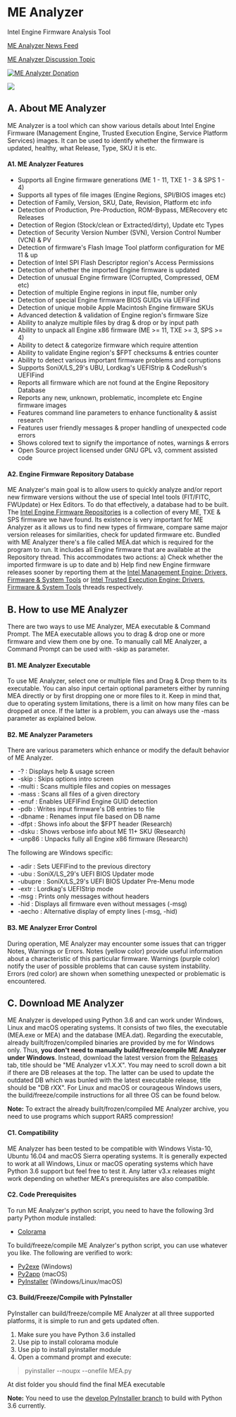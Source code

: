 # ME Analyzer
Intel Engine Firmware Analysis Tool

[ME Analyzer News Feed](https://twitter.com/platomaniac)

[ME Analyzer Discussion Topic](http://www.win-raid.com/t840f39-ME-Analyzer-Intel-Engine-Firmware-Analysis-Tool.html#msg14803)

[![ME Analyzer Donation](https://img.shields.io/badge/Donate-PayPal-green.svg)](https://www.paypal.com/cgi-bin/webscr?cmd=_s-xclick&hosted_button_id=DJDZD3PRGCSCL)

![](https://i.imgur.com/VMFKT8Y.png)

## **A. About ME Analyzer**

ME Analyzer is a tool which can show various details about Intel Engine Firmware (Management Engine, Trusted Execution Engine, Service Platform Services) images. It can be used to identify whether the firmware is updated, healthy, what Release, Type, SKU it is etc.

#### **A1. ME Analyzer Features**

- Supports all Engine firmware generations (ME 1 - 11, TXE 1 - 3 & SPS 1 - 4)
- Supports all types of file images (Engine Regions, SPI/BIOS images etc)
- Detection of Family, Version, SKU, Date, Revision, Platform etc info
- Detection of Production, Pre-Production, ROM-Bypass, MERecovery etc Releases
- Detection of Region (Stock/clean or Extracted/dirty), Update etc Types
- Detection of Security Version Number (SVN), Version Control Number (VCN) & PV
- Detection of firmware's Flash Image Tool platform configuration for ME 11 & up
- Detection of Intel SPI Flash Descriptor region's Access Permissions
- Detection of whether the imported Engine firmware is updated
- Detection of unusual Engine firmware (Corrupted, Compressed, OEM etc)
- Detection of multiple Engine regions in input file, number only
- Detection of special Engine firmware BIOS GUIDs via UEFIFind
- Detection of unique mobile Apple Macintosh Engine firmware SKUs
- Advanced detection & validation of Engine region's firmware Size
- Ability to analyze multiple files by drag & drop or by input path
- Ability to unpack all Engine x86 firmware (ME >= 11, TXE >= 3, SPS >= 4)
- Ability to detect & categorize firmware which require attention
- Ability to validate Engine region's $FPT checksums & entries counter
- Ability to detect various important firmware problems and corruptions
- Supports SoniX/LS_29's UBU, Lordkag's UEFIStrip & CodeRush's UEFIFind
- Reports all firmware which are not found at the Engine Repository Database
- Reports any new, unknown, problematic, incomplete etc Engine firmware images
- Features command line parameters to enhance functionality & assist research
- Features user friendly messages & proper handling of unexpected code errors
- Shows colored text to signify the importance of notes, warnings & errors
- Open Source project licensed under GNU GPL v3, comment assisted code

#### **A2. Engine Firmware Repository Database**

ME Analyzer's main goal is to allow users to quickly analyze and/or report new firmware versions without the use of special Intel tools (FIT/FITC, FWUpdate) or Hex Editors. To do that effectively, a database had to be built. The [Intel Engine Firmware Repositories](http://www.win-raid.com/t832f39-Intel-Management-amp-Trusted-Execution-Engine-Firmware-Repository.html) is a collection of every ME, TXE & SPS firmware we have found. Its existence is very important for ME Analyzer as it allows us to find new types of firmware, compare same major version releases for similarities, check for updated firmware etc. Bundled with ME Analyzer there's a file called MEA.dat which is required for the program to run. It includes all Engine firmware that are available at the Repository thread. This accommodates two actions: a) Check whether the imported firmware is up to date and b) Help find new Engine firmware releases sooner by reporting them at the [Intel Management Engine: Drivers, Firmware & System Tools](http://www.win-raid.com/t596f39-Intel-Management-Engine-Drivers-Firmware-amp-System-Tools.html) or [Intel Trusted Execution Engine: Drivers, Firmware & System Tools](http://www.win-raid.com/t624f39-Intel-Trusted-Execution-Engine-Drivers-Firmware-amp-System-Tools.html) threads respectively.

## **B. How to use ME Analyzer**

There are two ways to use ME Analyzer, MEA executable & Command Prompt. The MEA executable allows you to drag & drop one or more firmware and view them one by one. To manually call ME Analyzer, a Command Prompt can be used with -skip as parameter.

#### **B1. ME Analyzer Executable**

To use ME Analyzer, select one or multiple files and Drag & Drop them to its executable. You can also input certain optional parameters either by running MEA directly or by first dropping one or more files to it. Keep in mind that, due to operating system limitations, there is a limit on how many files can be dropped at once. If the latter is a problem, you can always use the -mass parameter as explained below.

#### **B2. ME Analyzer Parameters**

There are various parameters which enhance or modify the default behavior of ME Analyzer.

* -?      : Displays help & usage screen
* -skip   : Skips options intro screen
* -multi  : Scans multiple files and copies on messages
* -mass   : Scans all files of a given directory
* -enuf   : Enables UEFIFind Engine GUID detection
* -pdb    : Writes input firmware's DB entries to file
* -dbname : Renames input file based on DB name
* -dfpt   : Shows info about the $FPT header (Research)
* -dsku   : Shows verbose info about ME 11+ SKU (Research)
* -unp86  : Unpacks fully all Engine x86 firmware (Research)

The following are Windows specific:

* -adir   : Sets UEFIFind to the previous directory
* -ubu    : SoniX/LS_29's UEFI BIOS Updater mode
* -ubupre : SoniX/LS_29's UEFI BIOS Updater Pre-Menu mode
* -extr   : Lordkag's UEFIStrip mode
* -msg    : Prints only messages without headers
* -hid    : Displays all firmware even without messages (-msg)
* -aecho  : Alternative display of empty lines (-msg, -hid)

#### **B3. ME Analyzer Error Control**

During operation, ME Analyzer may encounter some issues that can trigger Notes, Warnings or Errors. Notes (yellow color) provide useful information about a characteristic of this particular firmware. Warnings (purple color) notify the user of possible problems that can cause system instability. Errors (red color) are shown when something unexpected or problematic is encountered.

## **C. Download ME Analyzer**

ME Analyzer is developed using Python 3.6 and can work under Windows, Linux and macOS operating systems. It consists of two files, the executable (MEA.exe or MEA) and the database (MEA.dat). Regarding the executable, already built/frozen/compiled binaries are provided by me for Windows only. Thus, **you don't need to manually build/freeze/compile ME Analyzer under Windows**. Instead, download the latest version from the [Releases](https://github.com/platomav/MEAnalyzer/releases) tab, title should be "ME Analyzer v1.X.X". You may need to scroll down a bit if there are DB releases at the top. The latter can be used to update the outdated DB which was bunled with the latest executable release, title should be "DB rXX". For Linux and macOS or courageous Windows users, the build/freeze/compile instructions for all three OS can be found below.

**Note:** To extract the already built/frozen/compiled ME Analyzer archive, you need to use programs which support RAR5 compression!

#### **C1. Compatibility**

ME Analyzer has been tested to be compatible with Windows Vista-10, Ubuntu 16.04 and macOS Sierra operating systems. It is generally expected to work at all Windows, Linux or macOS operating systems which have Python 3.6 support but feel free to test it. Any latter v3.x releases might work depending on whether MEA's prerequisites are also compatible.

#### **C2. Code Prerequisites**

To run ME Analyzer's python script, you need to have the following 3rd party Python module installed:

* [Colorama](https://pypi.python.org/pypi/colorama)

To build/freeze/compile ME Analyzer's python script, you can use whatever you like. The following are verified to work:

* [Py2exe](https://pypi.python.org/pypi/py2exe) (Windows)
* [Py2app](https://pypi.python.org/pypi/py2app) (macOS)
* [PyInstaller](https://pypi.python.org/pypi/PyInstaller/) (Windows/Linux/macOS)

#### **C3. Build/Freeze/Compile with PyInstaller**

PyInstaller can build/freeze/compile ME Analyzer at all three supported platforms, it is simple to run and gets updated often.

1. Make sure you have Python 3.6 installed
2. Use pip to install colorama module
3. Use pip to install pyinstaller module
4. Open a command prompt and execute:

> pyinstaller --noupx --onefile MEA.py

At dist folder you should find the final MEA executable

**Note:** You need to use the [develop PyInstaller branch](https://github.com/pyinstaller/pyinstaller/tree/develop) to build with Python 3.6 currently.